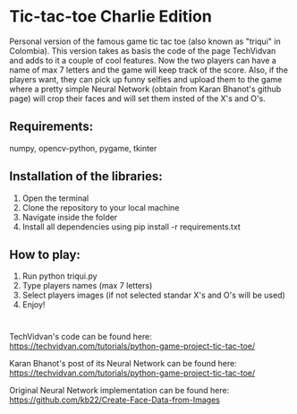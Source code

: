 # **Tic-tac-toe Charlie Edition**

Personal version of the famous game tic tac toe (also known as "triqui" in Colombia). This version takes as basis the code of the page TechVidvan and adds to it a couple of cool features. Now the two players can have a name of max 7 letters and the game will keep track of the score. Also, if the players want, they can pick up funny selfies and upload them to the game where a pretty simple Neural Network (obtain from Karan Bhanot's github page) will crop their faces and will set them insted of the X's and O's.


## **Requirements:**

numpy, opencv-python, pygame, tkinter

## **Installation of the libraries:**

1. Open the terminal
1. Clone the repository to your local machine
1. Navigate inside the folder
1. Install all dependencies using pip install -r requirements.txt

## **How to play:**

1. Run python triqui.py
1. Type players names (max 7 letters)
1. Select players images (if not selected standar X's and O's will be used)
1. Enjoy!

#
#

TechVidvan's code can be found here: https://techvidvan.com/tutorials/python-game-project-tic-tac-toe/

Karan Bhanot's post of its Neural Network can be found here: https://techvidvan.com/tutorials/python-game-project-tic-tac-toe/

Original Neural Network implementation can be found here: https://github.com/kb22/Create-Face-Data-from-Images


